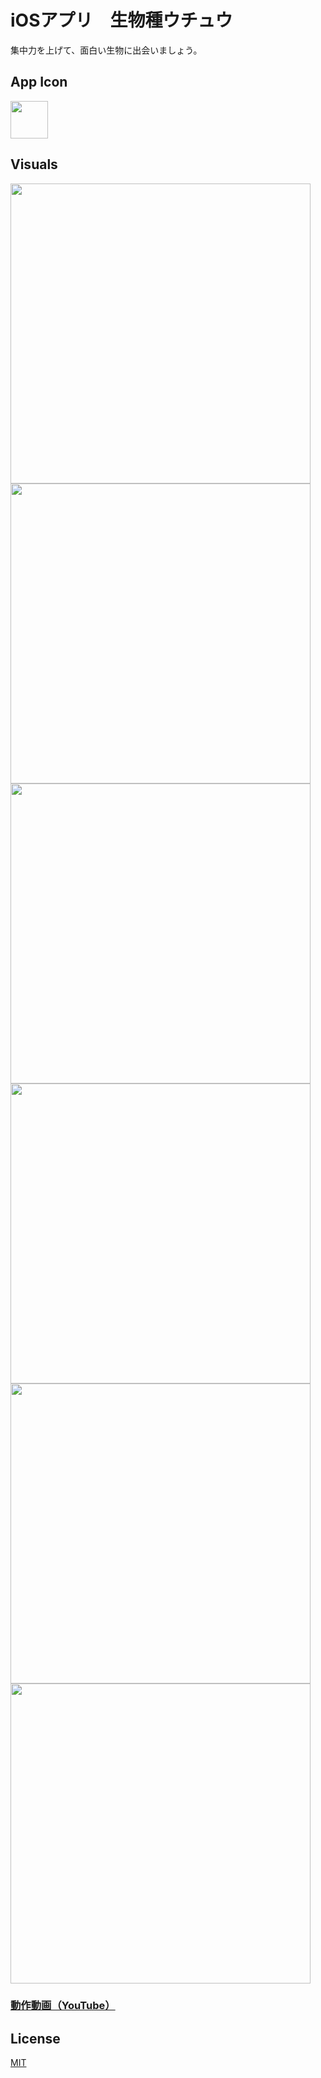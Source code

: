 # iOSアプリ　生物種ウチュウ

集中力を上げて、面白い生物に出会いましょう。

## App Icon

<img src="https://user-images.githubusercontent.com/48979946/84115859-b9941880-aa69-11ea-9fe8-a5f51fed0d80.png" height=60>

## Visuals

<img src="https://user-images.githubusercontent.com/48979946/82528638-31aaa500-9b74-11ea-8cae-556bdf254bda.gif" height=480>  <img src="https://user-images.githubusercontent.com/48979946/83127942-bcac1200-a115-11ea-85ae-e7175b63ba95.PNG" height=480> <img src="https://user-images.githubusercontent.com/48979946/83809754-f79fde00-a6f1-11ea-9ba8-4c5747673283.PNG" height=480>  <img src="https://user-images.githubusercontent.com/48979946/83809484-747e8800-a6f1-11ea-8176-d0bce19d8a1c.PNG" height=480>  <img src="https://user-images.githubusercontent.com/48979946/83127963-c0d82f80-a115-11ea-8007-f92569638150.PNG" height=480>  <img src="https://user-images.githubusercontent.com/48979946/83127969-c2095c80-a115-11ea-8295-1457c0721088.PNG" height=480>

### [動作動画（YouTube）](https://www.youtube.com/embed/Ot-wFQDu34w)

## License
[MIT](https://choosealicense.com/licenses/mit/)

